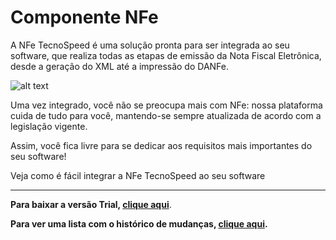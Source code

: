 ﻿# Componente NFe

A NFe TecnoSpeed é uma solução pronta para ser integrada ao seu software, que realiza todas as etapas de emissão da Nota Fiscal Eletrônica, desde a geração do XML até a impressão do DANFe.

![alt text](https://tecnospeed.com.br/images/workflow-nfe.svg "Fluxo de emissão NFe")

Uma vez integrado, você não se preocupa mais com NFe: nossa plataforma cuida de tudo para você, mantendo-se sempre atualizada de acordo com a legislação vigente.

Assim, você fica livre para se dedicar aos requisitos mais importantes do seu software!

Veja como é fácil integrar a NFe TecnoSpeed ao seu software

***

**Para baixar a versão Trial, [clique aqui](https://s3-sa-east-1.amazonaws.com/tecnospeed-trial/setup_nfe_tecnoaccount_13.1.79.6511.exe "Baixar o Componente NFe Trial")**.

**Para ver uma lista com o histórico de mudanças, [clique aqui](https://github.com/tecnospeed/Componente-NFe/blob/master/CHANGELOG.md "Changelog").**
